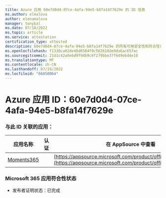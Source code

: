 ```yaml
---
title: Azure 应用 60e7d0d4-07ce-4afa-94e5-b8fa14f7629e 的 ID 信息
ms.author: elmalova
author: elenamalova
manager: tonybal
ms.date: 07/18/2022
ms.topic: article
ms.service: attestation
certification_type: attested
description: 60e7d0d4-07ce-4afa-94e5-b8fa14f7629e 的所有可用安全性和符合性信息。
ms.openlocfilehash: f1330ca02de40d6504f9c562618de9da6ac657ac
ms.sourcegitcommit: 21d1c42a8e6d9f94b9c8f279bbe37f649ebd4e10
ms.translationtype: MT
ms.contentlocale: zh-CN
ms.lasthandoff: 07/19/2022
ms.locfileid: "66850064"
---
```

# <a name="azure-app-id-60e7d0d4-07ce-4afa-94e5-b8fa14f7629e"></a>Azure 应用 ID：60e7d0d4-07ce-4afa-94e5-b8fa14f7629e


### <a name="apps-associated-with-this-id"></a>与此 ID 关联的应用：
| **应用名称** | **认证** | **在 AppSource 中查看** |
|--------------|---------------|-----------------------|
| [Moments365](../forward/WA200004337.md) |  | [https://appsource.microsoft.com/product/office/WA200004337](https://appsource.microsoft.com/product/office/WA200004337) |

### <a name="microsoft-365-app-compliance-status"></a>Microsoft 365 应用符合性状态
- 发布者证明状态：已完成
